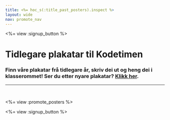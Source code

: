 ```yaml
---
title: <%= hoc_s(:title_past_posters).inspect %>
layout: wide
nav: promote_nav
---
```

<%= view :signup_button %>

# Tidlegare plakatar til Kodetimen

### Finn våre plakatar frå tidlegare år, skriv dei ut og heng dei i klasserommet! Ser du etter nyare plakatar? [Klikk her](<%= resolve_url('/promote/resources#posters') %>).

---

<br />

<%= view :promote_posters %>

<%= view :signup_button %>